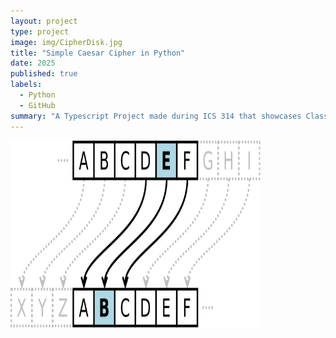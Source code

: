 ```yaml
---
layout: project
type: project
image: img/CipherDisk.jpg
title: "Simple Caesar Cipher in Python"
date: 2025
published: true
labels:
  - Python
  - GitHub
summary: "A Typescript Project made during ICS 314 that showcases Classes and Constructor in the theme of Jamba Juice"
---
```


<img src="/img/CaesarCipher.png" alt="Caesar Cipher Example" width="400" height="300">
